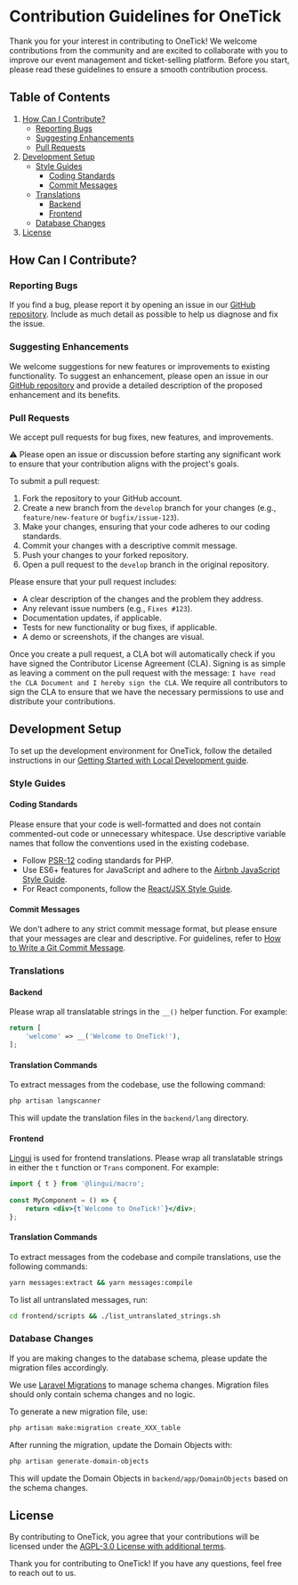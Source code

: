 # Contribution Guidelines for OneTick

Thank you for your interest in contributing to OneTick! We welcome contributions from the community and are excited to collaborate with you to improve our event management and ticket-selling platform. Before you start, please read these guidelines to ensure a smooth contribution process.

## Table of Contents

1. [How Can I Contribute?](#how-can-i-contribute)
   - [Reporting Bugs](#reporting-bugs)
   - [Suggesting Enhancements](#suggesting-enhancements)
   - [Pull Requests](#pull-requests)
2. [Development Setup](#development-setup)
   - [Style Guides](#style-guides)
      - [Coding Standards](#coding-standards)
      - [Commit Messages](#commit-messages)
   - [Translations](#translations)
      - [Backend](#backend)
      - [Frontend](#frontend)
   - [Database Changes](#database-changes)
3. [License](#license)

## How Can I Contribute?

### Reporting Bugs

If you find a bug, please report it by opening an issue in our [GitHub repository](https://github.com/HiEventsDev/onetick/issues). Include as much detail as possible to help us diagnose and fix the issue.

### Suggesting Enhancements

We welcome suggestions for new features or improvements to existing functionality. To suggest an enhancement, please open an issue in our [GitHub repository](https://github.com/HiEventsDev/onetick/issues) and provide a detailed description of the proposed enhancement and its benefits.

### Pull Requests

We accept pull requests for bug fixes, new features, and improvements.

⚠️ Please open an issue or discussion before starting any significant work to ensure that your contribution aligns with the project's goals.

To submit a pull request:

1. Fork the repository to your GitHub account.
2. Create a new branch from the `develop` branch for your changes (e.g., `feature/new-feature` or `bugfix/issue-123`).
3. Make your changes, ensuring that your code adheres to our coding standards.
4. Commit your changes with a descriptive commit message.
5. Push your changes to your forked repository.
6. Open a pull request to the `develop` branch in the original repository.

Please ensure that your pull request includes:

- A clear description of the changes and the problem they address.
- Any relevant issue numbers (e.g., `Fixes #123`).
- Documentation updates, if applicable.
- Tests for new functionality or bug fixes, if applicable.
- A demo or screenshots, if the changes are visual.

Once you create a pull request, a CLA bot will automatically check if you have signed the Contributor License Agreement (CLA). Signing is as simple as leaving a comment on the pull request with the message: `I have read the CLA Document and I hereby sign the CLA`. We require all contributors to sign the CLA to ensure that we have the necessary permissions to use and distribute your contributions.

## Development Setup

To set up the development environment for OneTick, follow the detailed instructions in our [Getting Started with Local Development guide](https://onetick/docs/getting-started/local-development).

### Style Guides

#### Coding Standards

Please ensure that your code is well-formatted and does not contain commented-out code or unnecessary whitespace. Use descriptive variable names that follow the conventions used in the existing codebase.

- Follow [PSR-12](https://www.php-fig.org/psr/psr-12/) coding standards for PHP.
- Use ES6+ features for JavaScript and adhere to the [Airbnb JavaScript Style Guide](https://github.com/airbnb/javascript).
- For React components, follow the [React/JSX Style Guide](https://github.com/airbnb/javascript/tree/master/react).

#### Commit Messages

We don't adhere to any strict commit message format, but please ensure that your messages are clear and descriptive. For guidelines, refer to [How to Write a Git Commit Message](https://chris.beams.io/posts/git-commit/).

### Translations

#### Backend

Please wrap all translatable strings in the `__()` helper function. For example:

```php
return [
    'welcome' => __('Welcome to OneTick!'),
];
```

#### Translation Commands

To extract messages from the codebase, use the following command:

```bash
php artisan langscanner
```

This will update the translation files in the `backend/lang` directory.

#### Frontend

[Lingui](https://lingui.dev/) is used for frontend translations. Please wrap all translatable strings in either the `t` function or `Trans` component. For example:

```jsx
import { t } from '@lingui/macro';
   
const MyComponent = () => {
    return <div>{t`Welcome to OneTick!`}</div>;
};
```

#### Translation Commands

To extract messages from the codebase and compile translations, use the following commands:

```bash
yarn messages:extract && yarn messages:compile
```

To list all untranslated messages, run:

```bash
cd frontend/scripts && ./list_untranslated_strings.sh
```

### Database Changes

If you are making changes to the database schema, please update the migration files accordingly.

We use [Laravel Migrations](https://laravel.com/docs/master/migrations) to manage schema changes. Migration files should only contain schema changes and no logic.

To generate a new migration file, use:

```bash
php artisan make:migration create_XXX_table
```

After running the migration, update the Domain Objects with:

```bash  
php artisan generate-domain-objects
```

This will update the Domain Objects in `backend/app/DomainObjects` based on the schema changes.

## License

By contributing to OneTick, you agree that your contributions will be licensed under the [AGPL-3.0 License with additional terms](LICENSE).

Thank you for contributing to OneTick! If you have any questions, feel free to reach out to us.
